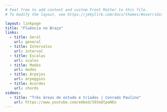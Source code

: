 ```yaml
---
# Feel free to add content and custom Front Matter to this file.
# To modify the layout, see https://jekyllrb.com/docs/themes/#overriding-theme-defaults

layout: linkpage
title: "Fluência no Braço"
links:
  - title: Geral
    url: general
  - title: Intervalos
    url: interval
  - title: Escalas
    url: scales
  - title: Modos
    url: modes
  - title: Arpejos
    url: arpeggios
  - title: Acordes
    url: chords
videos:
  - title: "Três áreas do estudo e tríades | Conrado Paulino"
    url: https://www.youtube.com/embed/593eQtpaNEo
---
```

